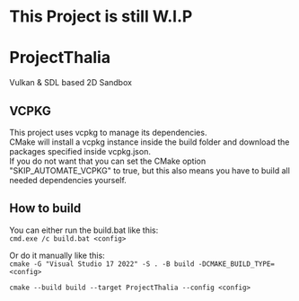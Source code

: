 # This Project is still W.I.P
# ProjectThalia

Vulkan & SDL based 2D Sandbox 

## VCPKG
This project uses vcpkg to manage its dependencies. \
CMake will install a vcpkg instance inside the build folder and download the packages specified inside vcpkg.json. \
If you do not want that you can set the CMake option "SKIP_AUTOMATE_VCPKG" to true, but this also means you have to build all needed dependencies yourself.

## How to build

You can either run the build.bat like this: \
`cmd.exe /c build.bat <config>`

Or do it manually like this: \
`cmake -G "Visual Studio 17 2022" -S . -B build -DCMAKE_BUILD_TYPE=<config>`

`cmake --build build --target ProjectThalia --config <config>`
